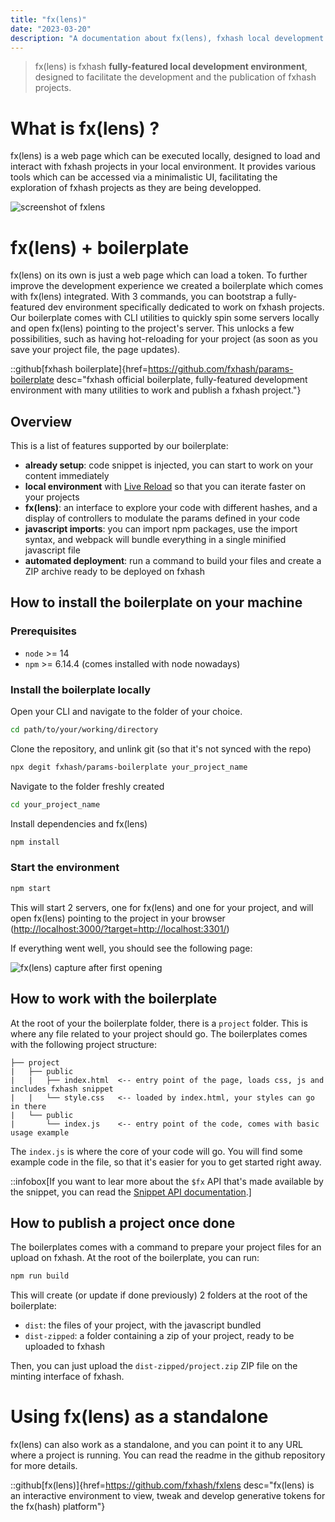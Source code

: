 ```yaml
---
title: "fx(lens)"
date: "2023-03-20"
description: "A documentation about fx(lens), fxhash local development studio."
---
```


> fx(lens) is fxhash **fully-featured local development environment**, designed to facilitate the development and the publication of fxhash projects.

# What is fx(lens) ?

fx(lens) is a web page which can be executed locally, designed to load and interact with fxhash projects in your local environment. It provides various tools which can be accessed via a minimalistic UI, facilitating the exploration of fxhash projects as they are being developped.

![screenshot of fxlens](/images/doc/artist/lens/lens-1.png)

# fx(lens) + boilerplate

fx(lens) on its own is just a web page which can load a token. To further improve the development experience we created a boilerplate which comes with fx(lens) integrated. With 3 commands, you can bootstrap a fully-featured dev environment specifically dedicated to work on fxhash projects. Our boilerplate comes with CLI utilities to quickly spin some servers locally and open fx(lens) pointing to the project's server. This unlocks a few possibilities, such as having hot-reloading for your project (as soon as you save your project file, the page updates).

::github[fxhash boilerplate]{href=https://github.com/fxhash/params-boilerplate desc="fxhash official boilerplate, fully-featured development environment with many utilities to work and publish a fxhash project."}

## Overview

This is a list of features supported by our boilerplate:

- **already setup**: code snippet is injected, you can start to work on your content immediately
- **local environment** with [Live Reload](https://webpack.js.org/configuration/dev-server/#devserverlivereload) so that you can iterate faster on your projects
- **fx(lens)**: an interface to explore your code with different hashes, and a display of controllers to modulate the params defined in your code
- **javascript imports**: you can import npm packages, use the import syntax, and webpack will bundle everything in a single minified javascript file
- **automated deployment**: run a command to build your files and create a ZIP archive ready to be deployed on fxhash

## How to install the boilerplate on your machine

### Prerequisites

- `node` >= 14
- `npm` >= 6.14.4 (comes installed with node nowadays)

### Install the boilerplate locally

Open your CLI and navigate to the folder of your choice.

```sh
cd path/to/your/working/directory
```

Clone the repository, and unlink git (so that it's not synced with the repo)

```sh
npx degit fxhash/params-boilerplate your_project_name
```

Navigate to the folder freshly created

```sh
cd your_project_name
```

Install dependencies and fx(lens)

```sh
npm install
```

### Start the environment

```sh
npm start
```

This will start 2 servers, one for fx(lens) and one for your project, and will open fx(lens) pointing to the project in your browser ([http://localhost:3000/?target=http://localhost:3301/](http://localhost:3000/?target=http://localhost:3301/))

If everything went well, you should see the following page:

![fx(lens) capture after first opening](/images/doc/artist/lens/lens-install.png)

## How to work with the boilerplate

At the root of your the boilerplate folder, there is a `project` folder. This is where any file related to your project should go. The boilerplates comes with the following project structure:

```text
├── project
|   ├── public
|   |   ├── index.html  <-- entry point of the page, loads css, js and includes fxhash snippet
|   |   └── style.css   <-- loaded by index.html, your styles can go in there
|   └── public
|       └── index.js    <-- entry point of the code, comes with basic usage example
```

The `index.js` is where the core of your code will go. You will find some example code in the file, so that it's easier for you to get started right away.

::infobox[If you want to lear more about the `$fx` API that's made available by the snippet, you can read the [Snippet API documentation](/doc/artist/snippet-api).]

## How to publish a project once done

The boilerplates comes with a command to prepare your project files for an upload on fxhash. At the root of the boilerplate, you can run:

```sh
npm run build
```

This will create (or update if done previously) 2 folders at the root of the boilerplate:

- `dist`: the files of your project, with the javascript bundled
- `dist-zipped`: a folder containing a zip of your project, ready to be uploaded to fxhash

Then, you can just upload the `dist-zipped/project.zip` ZIP file on the minting interface of fxhash.

# Using fx(lens) as a standalone

fx(lens) can also work as a standalone, and you can point it to any URL where a project is running. You can read the readme in the github repository for more details.

::github[fx(lens)]{href=https://github.com/fxhash/fxlens desc="fx(lens) is an interactive environment to view, tweak and develop generative tokens for the fx(hash) platform"}
